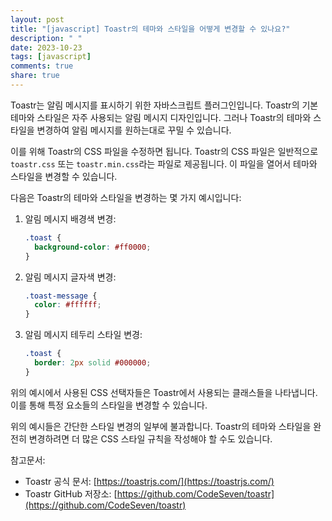 ```yaml
---
layout: post
title: "[javascript] Toastr의 테마와 스타일을 어떻게 변경할 수 있나요?"
description: " "
date: 2023-10-23
tags: [javascript]
comments: true
share: true
---
```


Toastr는 알림 메시지를 표시하기 위한 자바스크립트 플러그인입니다. Toastr의 기본 테마와 스타일은 자주 사용되는 알림 메시지 디자인입니다. 그러나 Toastr의 테마와 스타일을 변경하여 알림 메시지를 원하는대로 꾸밀 수 있습니다.

이를 위해 Toastr의 CSS 파일을 수정하면 됩니다. Toastr의 CSS 파일은 일반적으로 `toastr.css` 또는 `toastr.min.css`라는 파일로 제공됩니다. 이 파일을 열어서 테마와 스타일을 변경할 수 있습니다.

다음은 Toastr의 테마와 스타일을 변경하는 몇 가지 예시입니다:

1. 알림 메시지 배경색 변경:
   ```css
   .toast {
     background-color: #ff0000;
   }
   ```

2. 알림 메시지 글자색 변경:
   ```css
   .toast-message {
     color: #ffffff;
   }
   ```

3. 알림 메시지 테두리 스타일 변경:
   ```css
   .toast {
     border: 2px solid #000000;
   }
   ```

위의 예시에서 사용된 CSS 선택자들은 Toastr에서 사용되는 클래스들을 나타냅니다. 이를 통해 특정 요소들의 스타일을 변경할 수 있습니다.

위의 예시들은 간단한 스타일 변경의 일부에 불과합니다. Toastr의 테마와 스타일을 완전히 변경하려면 더 많은 CSS 스타일 규칙을 작성해야 할 수도 있습니다. 

참고문서:
- Toastr 공식 문서: [https://toastrjs.com/](https://toastrjs.com/)
- Toastr GitHub 저장소: [https://github.com/CodeSeven/toastr](https://github.com/CodeSeven/toastr)